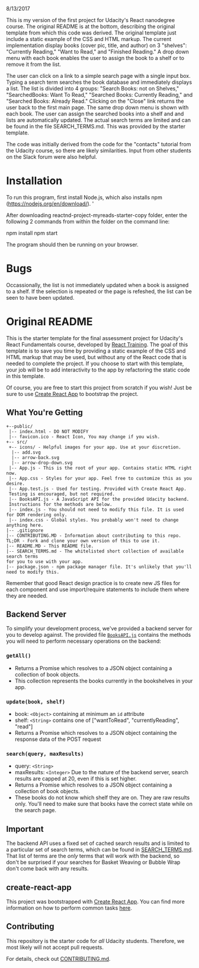 8/13/2017

This is my version of the first project for Udacity's React nanodegree course. The original README is at the bottom, describing the original template from which this code was derived. The original template just include a static example of the CSS and HTML markup. The current implementation display books (cover pic, title, and author) on 3 "shelves": "Currently Reading," "Want to Read," and "Finished Reading." A drop down menu with each book enables the user to assign the book to a shelf or to remove it from the list.

The user can click on a link to a simple search page with a single input box. Typing a search term searches the book database and immediately displays a list. The list is divided into 4 groups: "Search Books: not on Shelves," "SearchedBooks: Want To Read," "Searched Books: Currently Reading," and "Searched Books: Already Read." Clicking on the "Close" link returns the user back to the first main page. The same drop down menu is shown with each book. The user can assign the searched books into a shelf and and lists are automatically updated. The actual search terms are limited and can be found in the file SEARCH_TERMS.md. This was provided by the starter template.

The code was initially derived from the code for the "contacts" tutorial from the Udacity course, so there are likely similarities. Input from other students on the Slack forum were also helpful.

# Installation
To run this program, first install Node.js, which also installs npm (https://nodejs.org/en/download/). '

After downloading reactnd-project-myreads-starter-copy folder, enter the following 2 commands from within the folder on the command line:

npm install
npm start

The program should then be running on your browser.

# Bugs
Occassionally, the list is not immediately updated when a book is assigned to a shelf. If the selection is repeated or the page is refeshed, the list can be seen to have been updated.

# Original README
This is the starter template for the final assessment project for Udacity's React Fundamentals course, developed by [React Training](https://reacttraining.com). The goal of this template is to save you time by providing a static example of the CSS and HTML markup that may be used, but without any of the React code that is needed to complete the project. If you choose to start with this template, your job will be to add interactivity to the app by refactoring the static code in this template.

Of course, you are free to start this project from scratch if you wish! Just be sure to use [Create React App](https://github.com/facebookincubator/create-react-app) to bootstrap the project.

## What You're Getting
```
+--public/    
 |-- index.html - DO NOT MODIFY
 |-- favicon.ico - React Icon, You may change if you wish.
+-- src/
 +-- icons/ - Helpful images for your app. Use at your discretion.
  |-- add.svg
  |-- arrow-back.svg
  |-- arrow-drop-down.svg
 |-- App.js - This is the root of your app. Contains static HTML right now.
 |-- App.css - Styles for your app. Feel free to customize this as you desire.
 |-- App.test.js - Used for testing. Provided with Create React App. 
 Testing is encouraged, but not required.
 |-- BooksAPI.js - A JavaScript API for the provided Udacity backend. 
 Instructions for the methods are below.
 |-- index.js - You should not need to modify this file. It is used for DOM rendering only.
 |-- index.css - Global styles. You probably won't need to change anything here.
|-- .gitignore 
|-- CONTRIBUTING.MD - Information about contributing to this repo. 
TL;DR - Fork and clone your own version of this to use it.
|-- README.MD - This README file.
|-- SEARCH_TERMS.md - The whitelisted short collection of available search terms 
for you to use with your app.
|-- package.json - npm package manager file. It's unlikely that you'll need to modify this.
```

Remember that good React design practice is to create new JS files for each component and use import/require statements to include them where they are needed.

## Backend Server

To simplify your development process, we've provided a backend server for you to develop against. The provided file [`BooksAPI.js`](src/BooksAPI.js) contains the methods you will need to perform necessary operations on the backend:

### `getAll()`
* Returns a Promise which resolves to a JSON object containing a collection of book objects.
* This collection represents the books currently in the bookshelves in your app.

### `update(book, shelf)`
* book: `<Object>` containing at minimum an `id` attribute
* shelf: `<String>` contains one of ["wantToRead", "currentlyReading", "read"]  
* Returns a Promise which resolves to a JSON object containing the response data of the POST request

### `search(query, maxResults)`
* query: `<String>`
* maxResults: `<Integer>` Due to the nature of the backend server, search results are capped at 20, even if this is set higher.
* Returns a Promise which resolves to a JSON object containing a collection of book objects.
* These books do not know which shelf they are on. They are raw results only. You'll need to make sure that books have the correct state while on the search page.

## Important
The backend API uses a fixed set of cached search results and is limited to a particular set of search terms, which can be found in [SEARCH_TERMS.md](SEARCH_TERMS.md). That list of terms are the _only_ terms that will work with the backend, so don't be surprised if your searches for Basket Weaving or Bubble Wrap don't come back with any results. 

## create-react-app

This project was bootstrapped with [Create React App](https://github.com/facebookincubator/create-react-app). You can find more information on how to perform common tasks [here](https://github.com/facebookincubator/create-react-app/blob/master/packages/react-scripts/template/README.md).

## Contributing

This repository is the starter code for _all_ Udacity students. Therefore, we most likely will not accept pull requests.

For details, check out [CONTRIBUTING.md](CONTRIBUTING.md).
